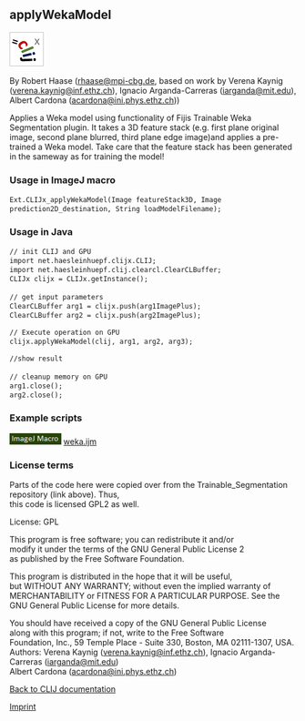 ## applyWekaModel
![Image](images/mini_clijx_logo.png)

By Robert Haase (rhaase@mpi-cbg.de, based on work by 
 Verena Kaynig (verena.kaynig@inf.ethz.ch), 
 Ignacio Arganda-Carreras (iarganda@mit.edu),
 Albert Cardona (acardona@ini.phys.ethz.ch))

Applies a Weka model using functionality of Fijis Trainable Weka Segmentation plugin.
It takes a 3D feature stack (e.g. first plane original image, second plane blurred, third plane edge image)and applies a pre-trained a Weka model. Take care that the feature stack has been generated in the sameway as for training the model!

### Usage in ImageJ macro
```
Ext.CLIJx_applyWekaModel(Image featureStack3D, Image prediction2D_destination, String loadModelFilename);
```


### Usage in Java
```
// init CLIJ and GPU
import net.haesleinhuepf.clijx.CLIJ;
import net.haesleinhuepf.clij.clearcl.ClearCLBuffer;
CLIJx clijx = CLIJx.getInstance();

// get input parameters
ClearCLBuffer arg1 = clijx.push(arg1ImagePlus);
ClearCLBuffer arg2 = clijx.push(arg2ImagePlus);
```

```
// Execute operation on GPU
clijx.applyWekaModel(clij, arg1, arg2, arg3);
```

```
//show result

// cleanup memory on GPU
arg1.close();
arg2.close();
```




### Example scripts
<a href="https://github.com/clij/clij-advanced-filters/blob/master/src/main/macro/"><img src="images/language_macro.png" height="20"/></a> [weka.ijm](https://github.com/clij/clij-advanced-filters/blob/master/src/main/macro/weka.ijm)  




### License terms
Parts of the code here were copied over from the Trainable_Segmentation repository (link above). Thus,  
 this code is licensed GPL2 as well.  
  
  License: GPL  
  
  This program is free software; you can redistribute it and/or  
  modify it under the terms of the GNU General Public License 2  
  as published by the Free Software Foundation.  
  
  This program is distributed in the hope that it will be useful,  
  but WITHOUT ANY WARRANTY; without even the implied warranty of  
  MERCHANTABILITY or FITNESS FOR A PARTICULAR PURPOSE.  See the  
  GNU General Public License for more details.  
  
  You should have received a copy of the GNU General Public License  
  along with this program; if not, write to the Free Software  
  Foundation, Inc., 59 Temple Place - Suite 330, Boston, MA  02111-1307, USA.  
  Authors: Verena Kaynig (verena.kaynig@inf.ethz.ch), Ignacio Arganda-Carreras (iarganda@mit.edu)  
           Albert Cardona (acardona@ini.phys.ethz.ch)

[Back to CLIJ documentation](https://clij.github.io/)

[Imprint](https://clij.github.io/imprint)
